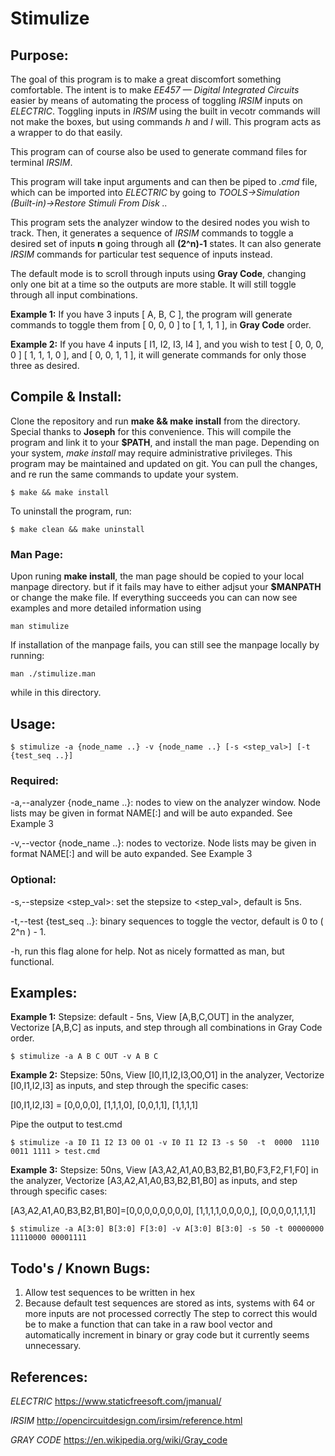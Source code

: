# Stimulize

## Purpose:
The goal of this program is to make a great discomfort something comfortable. The intent is to make *EE457 — Digital Integrated Circuits* easier by means of automating the process of toggling *IRSIM* inputs on *ELECTRIC*. Toggling inputs in *IRSIM* using the built in vecotr commands will not make the boxes, but using commands *h* and *l* will. This program acts as a wrapper to do that easily.

This program can of course also be used to generate command files for terminal *IRSIM*.

This program will take input arguments and can then be piped to *.cmd* file, which can be imported into
*ELECTRIC* by going to *TOOLS->Simulation (Built-in)->Restore Stimuli From Disk ..*

This program sets the analyzer window to the desired nodes you wish to track. Then, it generates a sequence of *IRSIM* commands to toggle a desired set of inputs **n** going through all **(2^n)-1** states. It can also generate *IRSIM* commands for particular test sequence of inputs instead.

The default mode is to scroll through inputs using **Gray Code**, changing only one bit at a time so the outputs are more stable. It will still toggle through all input combinations.

**Example 1:** If you have 3 inputs [ A, B, C ], the program will generate commands to toggle them from [ 0, 0, 0 ] to [ 1, 1, 1 ], in **Gray Code** order.

**Example 2:** If you have 4 inputs [ I1, I2, I3, I4 ], and you wish to test [ 0, 0, 0, 0 ] [ 1, 1, 1, 0 ], and [ 0, 0, 1, 1 ], it will generate commands for only those three as desired.

## Compile & Install:
Clone the repository and run **make && make install** from the directory. Special thanks to
**Joseph** for this convenience. This will compile the program and link it to your **$PATH**, and install the man page.
Depending on your system, *make install* may require administrative privileges.
This program may be maintained and updated on git. You can pull the changes, and re run the same commands to update your system.

    $ make && make install

To uninstall the program, run:

    $ make clean && make uninstall

### Man Page:
Upon runing **make install**, the man page should be copied to your local manpage directory. but if it fails may have to either 
adjsut your **$MANPATH** or change the make file.
If everything succeeds you can can now see examples and more detailed information using

    man stimulize

If installation of the manpage fails, you can still see the manpage locally by running: 

    man ./stimulize.man

while in this directory.

## Usage:

    $ stimulize -a {node_name ..} -v {node_name ..} [-s <step_val>] [-t {test_seq ..}]

### Required:

-a,--analyzer {node_name ..}: nodes to view on the analyzer window. Node lists may be given in format NAME[<num1>:<num2>] and will be auto expanded. See Example 3

-v,--vector {node_name ..}: nodes to vectorize. Node lists may be given in format NAME[<num1>:<num2>] and will be auto expanded. See Example 3

### Optional:

-s,--stepsize <step_val>: set the stepsize to <step_val>, default is 5ns.

-t,--test {test_seq ..}: binary sequences to toggle the vector, default is 0 to ( 2^n ) - 1.

-h, run this flag alone for help. Not as nicely formatted as man, but functional.

## Examples:

**Example 1:** Stepsize: default - 5ns, View [A,B,C,OUT] in the analyzer, Vectorize [A,B,C] as
inputs, and step through all combinations in Gray Code order.


    $ stimulize -a A B C OUT -v A B C

**Example 2:** Stepsize: 50ns, View [I0,I1,I2,I3,O0,O1] in the analyzer, Vectorize [I0,I1,I2,I3] as inputs, and step through the
specific cases:

[I0,I1,I2,I3] = [0,0,0,0], [1,1,1,0], [0,0,1,1], [1,1,1,1]

Pipe the output to test.cmd

    $ stimulize -a I0 I1 I2 I3 O0 O1 -v I0 I1 I2 I3 -s 50  -t  0000  1110  0011 1111 > test.cmd

**Example 3:**        Stepsize: 50ns, View [A3,A2,A1,A0,B3,B2,B1,B0,F3,F2,F1,F0] in the analyzer, Vectorize [A3,A2,A1,A0,B3,B2,B1,B0] as inputs, and step through specific cases:

[A3,A2,A1,A0,B3,B2,B1,B0]=[0,0,0,0,0,0,0,0], [1,1,1,1,0,0,0,0,], [0,0,0,0,1,1,1,1]

    $ stimulize -a A[3:0] B[3:0] F[3:0] -v A[3:0] B[3:0] -s 50 -t 00000000 11110000 00001111

## Todo's / Known Bugs:

1) Allow test sequences to be written in hex
2) Because default test sequences are stored as ints, systems with 64 or more inputs are not processed correctly
The step to correct this would be to make a function that can take in a raw bool vector and automatically increment
in binary or gray code but it currently seems unnecessary.

## References:

*ELECTRIC* https://www.staticfreesoft.com/jmanual/

*IRSIM* http://opencircuitdesign.com/irsim/reference.html

*GRAY CODE* https://en.wikipedia.org/wiki/Gray_code
